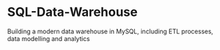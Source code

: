 # SQL-Data-Warehouse
Building a modern data warehouse in MySQL, including ETL processes, data modelling and analytics
